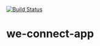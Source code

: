 [![Build Status](https://travis-ci.org/emmanuelnwogbo/we-connect-app.svg?branch=travis-ci-build-2)](https://travis-ci.org/emmanuelnwogbo/we-connect-app)

# we-connect-app
